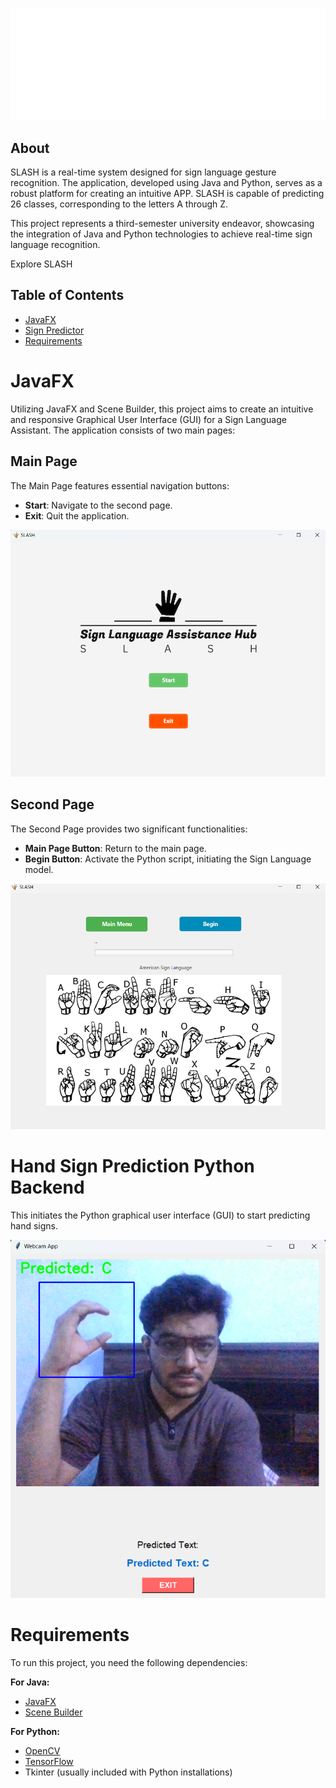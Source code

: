 

![SLASH LOGO](img/logo_white.jpg)

## About
SLASH is a real-time system designed for sign language gesture recognition. The application, developed using Java and Python, serves as a robust platform for creating an intuitive APP. SLASH is capable of predicting 26 classes, corresponding to the letters A through Z.

This project represents  a third-semester university endeavor, showcasing the integration of Java and Python technologies to achieve real-time sign language recognition.

Explore SLASH 


## Table of Contents
- [JavaFX](#JavaFX)
- [Sign Predictor](#python-backend-for-hand-sign-prediction)
- [Requirements](#requirements)
# JavaFX 

Utilizing JavaFX and Scene Builder, this project aims to create an intuitive and responsive Graphical User Interface (GUI) for a Sign Language Assistant. The application consists of two main pages:

## Main Page

The Main Page features essential navigation buttons:
- **Start**: Navigate to the second page.
- **Exit**: Quit the application.

<p align="center">
  <img alt="Main Page" src="img/main_page.jpg">
</p>

## Second Page

The Second Page provides two significant functionalities:
- **Main Page Button**: Return to the main page.
- **Begin Button**: Activate the Python script, initiating the Sign Language model.

<p align="center">
  <img alt="Second Page" src="img/second_page.jpg">
</p>

# Hand Sign Prediction Python Backend
This initiates the Python graphical user interface (GUI) to start predicting hand signs.
<p align="center">
  <img alt="Hand Sign Prediction" src="img/tst.jpg">
</p>

# Requirements

To run this project, you need the following dependencies:

**For Java:**
- [JavaFX](https://openjfx.io/)
- [Scene Builder](https://gluonhq.com/products/scene-builder/)

**For Python:**
- [OpenCV](https://pypi.org/project/opencv-python/)
- [TensorFlow](https://www.tensorflow.org/install)
- Tkinter (usually included with Python installations)



